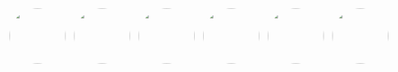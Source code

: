 <div style="display: flex; gap: 15px;">
  <img src="https://github.com/user-attachments/assets/a7875628-34de-40c6-a482-4548de90e6ba" width="100" height="100" style="border-radius: 50%;"/>
  <img src="https://github.com/user-attachments/assets/43c4edf9-796f-4244-9e13-bb1748b1b733" width="100" height="100" style="border-radius: 50%;"/>
  <img src="https://github.com/user-attachments/assets/708ba4ce-5970-4661-96f9-f9f1b0155dda" width="100" height="100" style="border-radius: 50%;"/>
  <img src="https://github.com/user-attachments/assets/5abd86f0-2e99-46c6-9a1a-5632ad3aff5e" width="100" height="100" style="border-radius: 50%;"/>
  <img src="https://github.com/user-attachments/assets/cb3af11d-39cd-442b-ba7e-3ef78b68a319" width="100" height="100" style="border-radius: 50%;"/>
  <img src="https://github.com/user-attachments/assets/5ece94de-1dcc-493e-a0f8-97e573d15ac7" width="100" height="100" style="border-radius: 50%;"/>
</div>
